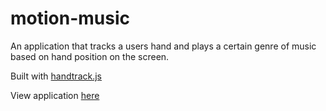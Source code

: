 # motion-music

An application that tracks a users hand and plays a certain genre of music based on hand position on the screen.

Built with [handtrack.js](https://github.com/victordibia/handtrack.js/)

View application [here](https://ccc-motion-music.netlify.app/)
